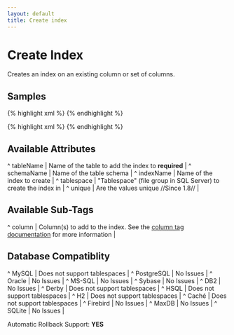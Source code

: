 ```yaml
---
layout: default
title: Create index
---
```


# Create Index #

Creates an index on an existing column or set of columns.

## Samples ##

{% highlight xml %}
<createIndex tableName="user" indexName="idx_user_username">
    <column name="username"/>
</createIndex>
{% endhighlight %}

{% highlight xml %}
<createIndex tableName="user" indexName="idx_person_name">
    <column name="firstname"/>
    <column name="lastname"/>
</createIndex>
{% endhighlight %}


## Available Attributes ##

^ tableName  | Name of the table to add the index to **required**  |
^ schemaName  | Name of the table schema  | 
^ indexName  | Name of the index to create  | 
^ tablespace  | "Tablespace" (file group in SQL Server) to create the index in  | 
^ unique  | Are the values unique //Since 1.8//  | 

## Available Sub-Tags ##

^ column  | Column(s) to add to the index. See the [column tag documentation](column.html) for more information  |


## Database Compatiblity ##

^ MySQL  | Does not support tablespaces  | 
^ PostgreSQL  | No Issues  | 
^ Oracle  | No Issues  | 
^ MS-SQL  | No Issues  | 
^ Sybase  | No Issues  | 
^ DB2  | No Issues  | 
^ Derby  | Does not support tablespaces  | 
^ HSQL  | Does not support tablespaces  | 
^ H2  | Does not support tablespaces  | 
^ Caché  | Does not support tablespaces  | 
^ Firebird  | No Issues  | 
^ MaxDB  | No Issues  | 
^ SQLite  | No Issues  | 

Automatic Rollback Support: **YES**